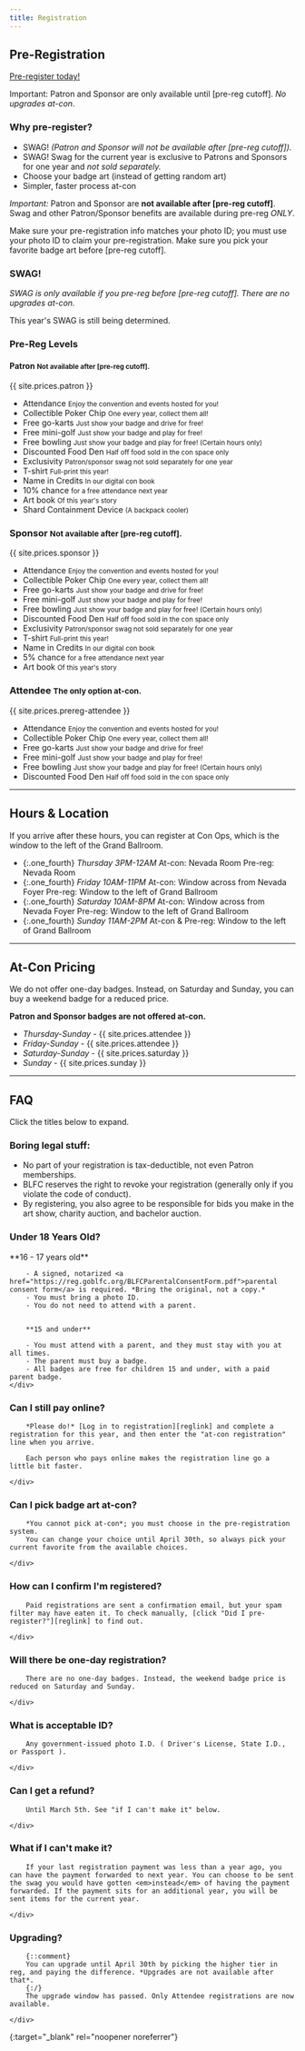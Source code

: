 ```yaml
---
title: Registration
---
```


## Pre-Registration

[Pre-register today!][reglink]

Important: Patron and Sponsor are only available until [pre-reg cutoff]. *No upgrades at-con*.

### Why pre-register?

- SWAG! *(Patron and Sponsor will not be available after [pre-reg cutoff]).*
- SWAG! Swag for the current year is exclusive to Patrons and Sponsors for one year and *not sold separately.*
- Choose your badge art (instead of getting random art)
- Simpler, faster process at-con

*Important:* Patron and Sponsor are **not available after [pre-reg cutoff]**. Swag and other Patron/Sponsor benefits are available during pre-reg *ONLY*.

Make sure your pre-registration info matches your photo ID; you must use your photo ID to claim your pre-registration. Make sure you pick your favorite badge art before [pre-reg cutoff].

### SWAG!

*SWAG is only available if you pre-reg before [pre-reg cutoff]. There are no upgrades at-con.*

This year's SWAG is still being determined.

### Pre-Reg Levels

#### Patron <small>Not available after [pre-reg cutoff].</small>

{{ site.prices.patron }}

- Attendance
	<small>Enjoy the convention and events hosted for you!</small>
- Collectible Poker Chip
	<small>One every year, collect them all!</small>
- Free go-karts
	<small>Just show your badge and drive for free!</small>
- Free mini-golf
	<small>Just show your badge and play for free!</small>
- Free bowling
	<small>Just show your badge and play for free! (Certain hours only)</small>
- Discounted Food Den
	<small>Half off food sold in the con space only</small>
- Exclusivity
	<small>Patron/sponsor swag not sold separately for one year</small>
- T-shirt
	<small>Full-print this year!</small>
- Name in Credits
	<small>In our digital con book</small>
- 10% chance
	<small>for a free attendance next year</small>
- Art book
	<small>Of this year's story</small>
- Shard Containment Device
	<small>(A backpack cooler)</small>



### Sponsor <small>Not available after [pre-reg cutoff].</small>

{{ site.prices.sponsor }}

- Attendance
	<small>Enjoy the convention and events hosted for you!</small>
- Collectible Poker Chip
	<small>One every year, collect them all!</small>
- Free go-karts
	<small>Just show your badge and drive for free!</small>
- Free mini-golf
	<small>Just show your badge and play for free!</small>
- Free bowling
	<small>Just show your badge and play for free! (Certain hours only)</small>
- Discounted Food Den
	<small>Half off food sold in the con space only</small>
- Exclusivity
	<small>Patron/sponsor swag not sold separately for one year</small>
- T-shirt
	<small>Full-print this year!</small>
- Name in Credits
	<small>In our digital con book</small>
- 5% chance
	<small>for a free attendance next year</small>
- Art book
	<small>Of this year's story</small>



### Attendee <small>The only option at-con.</small>

{{ site.prices.prereg-attendee }}

- Attendance
	<small>Enjoy the convention and events hosted for you!</small>
- Collectible Poker Chip
	<small>One every year, collect them all!</small>
- Free go-karts
	<small>Just show your badge and drive for free!</small>
- Free mini-golf
	<small>Just show your badge and play for free!</small>
- Free bowling
	<small>Just show your badge and play for free! (Certain hours only)</small>
- Discounted Food Den
	<small>Half off food sold in the con space only</small>

<div class="clear"></div>



----


## Hours &amp; Location

If you arrive after these hours, you can register at Con Ops, which is the window to the left of the Grand Ballroom.

- {:.one_fourth} *Thursday 3PM-12AM*
	At-con: Nevada Room 
	Pre-reg: Nevada Room
- {:.one_fourth} *Friday 10AM-11PM*
	At-con: Window across from Nevada Foyer 
	Pre-reg: Window to the left of Grand Ballroom
- {:.one_fourth} *Saturday 10AM-8PM*
	At-con: Window across from Nevada Foyer 
	Pre-reg: Window to the left of Grand Ballroom
- {:.one_fourth} *Sunday 11AM-2PM*
	At-con &amp; Pre-reg: Window to the left of Grand Ballroom




---- 



## At-Con Pricing

We do not offer one-day badges. Instead, on Saturday and Sunday, you can buy a weekend badge for a reduced price.

**Patron and Sponsor badges are not offered at-con.**

- *Thursday-Sunday* - {{ site.prices.attendee }}
- *Friday-Sunday* - {{ site.prices.attendee }}
- *Saturday-Sunday* - {{ site.prices.saturday }}
- *Sunday* - {{ site.prices.sunday }}






----




## FAQ

Click the titles below to expand.

### Boring legal stuff:

- No part of your registration is tax-deductible, not even Patron memberships.
- BLFC reserves the right to revoke your registration (generally only if you violate the code of conduct).
- By registering, you also agree to be responsible for bids you make in the art show, charity auction, and bachelor auction.

<div class="chunk-accordion">
	<h3 class="accordion-title">Under 18 Years Old?</h3>
	<div class="accordion-content" markdown="1">
		**16 - 17 years old**

		- A signed, notarized <a href="https://reg.goblfc.org/BLFCParentalConsentForm.pdf">parental consent form</a> is required. *Bring the original, not a copy.*
		- You must bring a photo ID.
		- You do not need to attend with a parent.


		**15 and under**

		- You must attend with a parent, and they must stay with you at all times.
		- The parent must buy a badge.
		- All badges are free for children 15 and under, with a paid parent badge.
	</div>
</div>

<div class="chunk-accordion">
	<h3 class="accordion-title">Can I still pay online?</h3>
	<div class="accordion-content" markdown="1">

		*Please do!* [Log in to registration][reglink] and complete a registration for this year, and then enter the "at-con registration" line when you arrive.

		Each person who pays online makes the registration line go a little bit faster.

	</div>
</div>

<div class="chunk-accordion" markdown="1">
	<h3 class="accordion-title">Can I pick badge art at-con?</h3>
	<div class="accordion-content" markdown="1">

		*You cannot pick at-con*; you must choose in the pre-registration system.
		You can change your choice until April 30th, so always pick your current favorite from the available choices.

	</div>
</div>

<div class="chunk-accordion" markdown="1">
	<h3 class="accordion-title">How can I confirm I'm registered?</h3>
	<div class="accordion-content" markdown="1">

		Paid registrations are sent a confirmation email, but your spam filter may have eaten it. To check manually, [click "Did I pre-register?"][reglink] to find out.

	</div>
</div>

<div class="chunk-accordion" markdown="1">
	<h3 class="accordion-title">Will there be one-day registration?</h3>
	<div class="accordion-content" markdown="1">

		There are no one-day badges. Instead, the weekend badge price is reduced on Saturday and Sunday.

	</div>
</div>

<div class="chunk-accordion" markdown="1">
	<h3 class="accordion-title">What is acceptable ID?</h3>
	<div class="accordion-content" markdown="1">

		Any government-issued photo I.D. ( Driver's License, State I.D., or Passport ).

	</div>
</div>

<div class="chunk-accordion" markdown="1">
	<h3 class="accordion-title">Can I get a refund?</h3>
	<div class="accordion-content" markdown="1">

		Until March 5th. See "if I can't make it" below.

	</div>
</div>

<div class="chunk-accordion" markdown="1">
	<h3 class="accordion-title">What if I can't make it?</h3>
	<div class="accordion-content" markdown="1">

		If your last registration payment was less than a year ago, you can have the payment forwarded to next year. You can choose to be sent the swag you would have gotten <em>instead</em> of having the payment forwarded. If the payment sits for an additional year, you will be sent items for the current year.

	</div>
</div>

<div class="chunk-accordion" markdown="1">
	<h3 class="accordion-title">Upgrading?</h3>
	<div class="accordion-content" markdown="1">

		{::comment}
		You can upgrade until April 30th by picking the higher tier in reg, and paying the difference. *Upgrades are not available after that*.
		{:/}
		The upgrade window has passed. Only Attendee registrations are now available.

	</div>
</div>



[reglink]: https://reg.goblfc.org/
{:target="_blank" rel="noopener noreferrer"}
